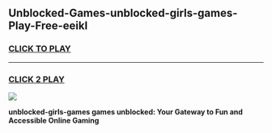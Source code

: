 
## Unblocked-Games-unblocked-girls-games-Play-Free-eeikl
<h3>
<a href="https://premium76.site?title=unblocked-girls-games&ref=23A">CLICK TO PLAY</a></h3>
<hr>

<h3>
<a href="https://premium76.site?title=unblocked-girls-games&ref=23A">CLICK 2 PLAY</a>
  
</h3>

<a href="https://premium76.site?title=unblocked-girls-games&ref=23A"><img src="https://clearcache.store/games.png"></a>


**unblocked-girls-games games unblocked: Your Gateway to Fun and Accessible Online Gaming**

